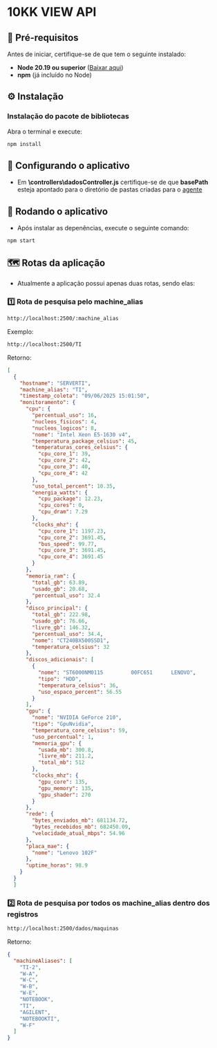 # 10KK VIEW API

## 📌 **Pré-requisitos**
Antes de iniciar, certifique-se de que tem o seguinte instalado:
- **Node 20.19 ou superior** ([Baixar aqui](https://nodejs.org/en/download))
- **npm** (já incluído no Node)

## ⚙️ **Instalação**
### **Instalação do pacote de bibliotecas**
Abra o terminal e execute:

```sh
npm install
```
## 🚀 **Configurando o aplicativo**
- Em **\controllers\dadosController.js** certifique-se de que **basePath** esteja apontado para o diretório de pastas criadas para o [agente](https://github.com/piegosalles10kk/10KKVIEW-AGENTE) 

## 🚀 **Rodando o aplicativo**
- Após instalar as depenências, execute o seguinte comando:

```sh
npm start
```

## 🗺 Rotas da aplicação
- Atualmente a aplicação possui apenas duas rotas, sendo elas:

### 1️⃣ Rota de pesquisa pelo **machine_alias**

```sh
http://localhost:2500/:machine_alias
```

Exemplo:
```sh
http://localhost:2500/TI
```
Retorno:

```json
[
  {
    "hostname": "SERVERTI",
    "machine_alias": "TI",
    "timestamp_coleta": "09/06/2025 15:01:50",
    "monitoramento": {
      "cpu": {
        "percentual_uso": 16,
        "nucleos_fisicos": 4,
        "nucleos_logicos": 8,
        "nome": "Intel Xeon E5-1630 v4",
        "temperatura_package_celsius": 45,
        "temperaturas_cores_celsius": {
          "cpu_core_1": 39,
          "cpu_core_2": 42,
          "cpu_core_3": 40,
          "cpu_core_4": 42
        },
        "uso_total_percent": 10.35,
        "energia_watts": {
          "cpu_package": 12.23,
          "cpu_cores": 0,
          "cpu_dram": 7.29
        },
        "clocks_mhz": {
          "cpu_core_1": 1197.23,
          "cpu_core_2": 3691.45,
          "bus_speed": 99.77,
          "cpu_core_3": 3691.45,
          "cpu_core_4": 3691.45
        }
      },
      "memoria_ram": {
        "total_gb": 63.89,
        "usado_gb": 20.68,
        "percentual_uso": 32.4
      },
      "disco_principal": {
        "total_gb": 222.98,
        "usado_gb": 76.66,
        "livre_gb": 146.32,
        "percentual_uso": 34.4,
        "nome": "CT240BX500SSD1",
        "temperatura_celsius": 32
      },
      "discos_adicionais": [
        {
          "nome": "ST6000NM0115         00FC651      LENOVO",
          "tipo": "HDD",
          "temperatura_celsius": 36,
          "uso_espaco_percent": 56.55
        }
      ],
      "gpu": {
        "nome": "NVIDIA GeForce 210",
        "tipo": "GpuNvidia",
        "temperatura_core_celsius": 59,
        "uso_percentual": 1,
        "memoria_gpu": {
          "usada_mb": 300.8,
          "livre_mb": 211.2,
          "total_mb": 512
        },
        "clocks_mhz": {
          "gpu_core": 135,
          "gpu_memory": 135,
          "gpu_shader": 270
        }
      },
      "rede": {
        "bytes_enviados_mb": 681134.72,
        "bytes_recebidos_mb": 682450.09,
        "velocidade_atual_mbps": 54.96
      },
      "placa_mae": {
        "nome": "Lenovo 102F"
      },
      "uptime_horas": 98.9
    }
  }
  ]
```
### 2️⃣ Rota de pesquisa por todos os **machine_alias** dentro dos registros

```sh
http://localhost:2500/dados/maquinas
```
Retorno:
```json
{
  "machineAliases": [
    "TI-2",
    "W-A",
    "W-C",
    "W-B",
    "W-E",
    "NOTEBOOK",
    "TI",
    "AGILENT",
    "NOTEBOOKTI",
    "W-F"
  ]
}
```
